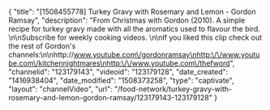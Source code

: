 {
    "title": "[1508455778] Turkey Gravy with Rosemary and Lemon - Gordon Ramsay",
    "description": "From Christmas with Gordon (2010). A simple recipe for turkey gravy made with all the aromatics used to flavour the bird. \n\nSubscribe for weekly cooking videos. \n\nIf you liked this clip check out the rest of Gordon's channels:\n\nhttp:\/\/www.youtube.com\/gordonramsay\nhttp:\/\/www.youtube.com\/kitchennightmares\nhttp:\/\/www.youtube.com\/thefword",
    "channelid": "123179143",
    "videoid": "123179128",
    "date_created": "1416938404",
    "date_modified": "1508373258",
    "type": "captivate",
    "layout": "channelVideo",
    "url": "\/food-network\/turkey-gravy-with-rosemary-and-lemon-gordon-ramsay\/123179143-123179128"
}